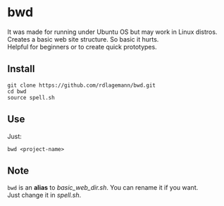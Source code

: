 # bwd
It was made for running under Ubuntu OS but may work in Linux distros.  
Creates a basic web site structure. So basic it hurts.  
Helpful for beginners or to create quick prototypes.

## Install
```shell
git clone https://github.com/rdlagemann/bwd.git  
cd bwd  
source spell.sh
```
## Use
Just:
```shell
bwd <project-name>
```

## Note
`bwd` is an **alias** to *basic_web_dir.sh*. You can rename it if you want.  
Just change it in *spell.sh*.  






